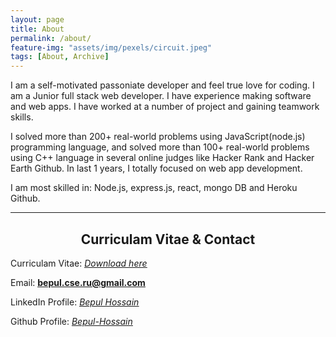 ```yaml
---
layout: page
title: About
permalink: /about/
feature-img: "assets/img/pexels/circuit.jpeg"
tags: [About, Archive]
---
```


I am a self-motivated passoniate developer and feel true love for coding. I am a Junior full stack web developer. I have experience making software and web apps. I have worked at a number of project and gaining teamwork skills.

I solved more than 200+ real-world problems using JavaScript(node.js) programming language, and solved more than 100+ real-world problems using C++ language  in several online judges like Hacker Rank and Hacker Earth Github. In last 1 years, I totally focused on web app development.  

I am most skilled in: Node.js, express.js, react, mongo DB and Heroku Github.


**************
## <center>Curriculam Vitae & Contact</center>
Curriculam Vitae: [<ins>*Download here*</ins>](https://drive.google.com/open?id=1C-Yb_zPzqpS9G32s_Ch_ZTLp1nWIGtkR)

Email:  <ins>**bepul.cse.ru@gmail.com**</ins>

LinkedIn Profile: [<ins>*Bepul Hossain*</ins>](https://www.linkedin.com/in/bepul-hossain-77b23b18b/)

Github Profile: [<ins>*Bepul-Hossain*</ins>](https://github.com/Bepul-Hossain)

